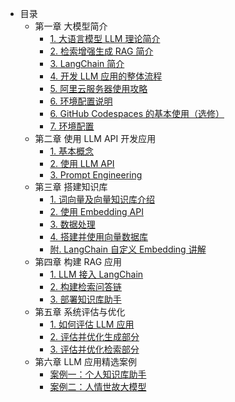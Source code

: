 - 目录
    - 第一章 大模型简介
        - [1. 大语言模型 LLM 理论简介](C1/1.大语言模型%20LLM%20理论简介.md)
        - [2. 检索增强生成 RAG 简介](C1/2.检索增强生成%20RAG%20简介.md)
        - [3. LangChain 简介](C1/3.LangChain%20简介.md)
        - [4. 开发 LLM 应用的整体流程](C1/4.开发%20LLM%20应用的整体流程.md)
        - [5. 阿里云服务器使用攻略](C1/5.阿里云服务器的基本使用.md)
        - [6. 环境配置说明](C1/6.环境配置.md)
        - [6. GitHub Codespaces 的基本使用（选修）](./C1/6.GitHub%20Codespaces%20的基本使用（选修）.md)
        - [7. 环境配置](./C1/7.环境配置.md)
    - 第二章 使用 LLM API 开发应用
        - [1. 基本概念](C2/1.%20基本概念.md)
        - [2. 使用 LLM API](C2/2.%20使用%20LLM%20API.md)
        - [3. Prompt Engineering](C2/3.%20Prompt%20Engineering.md)
    - 第三章 搭建知识库
        - [1. 词向量及向量知识库介绍](C3/1.词向量及向量知识库介绍.md)
        - [2. 使用 Embedding API](C3/2.使用%20Embedding%20API.md)
        - [3. 数据处理](C3/3.数据处理.md)
        - [4. 搭建并使用向量数据库](C3/4.搭建并使用向量数据库.md)
        - [附. LangChain 自定义 Embedding 讲解](C3/附LangChain自定义Embedding封装讲解.md)
    - 第四章 构建 RAG 应用
        - [1. LLM 接入 LangChain](C4/1.LLM%20接入%20LangChain.md)
        - [2. 构建检索问答链](C4/2.构建检索问答链.md)
        - [3. 部署知识库助手](C4/3.部署知识库助手.md)
    - 第五章 系统评估与优化
        - [1. 如何评估 LLM 应用](C5/1.%20如何评估%20LLM%20应用.md)
        - [2. 评估并优化生成部分](C5/2.评估并优化生成部分.md)
        - [3. 评估并优化检索部分](C5/3.评估并优化检索部分.md)
    - 第六章 LLM 应用精选案例
        - [案例一：个人知识库助手](C6/案例1：个人知识库助手.md)
        - [案例二：人情世故大模型](C6/案例2：人情世故大模型系统-天机.md)
